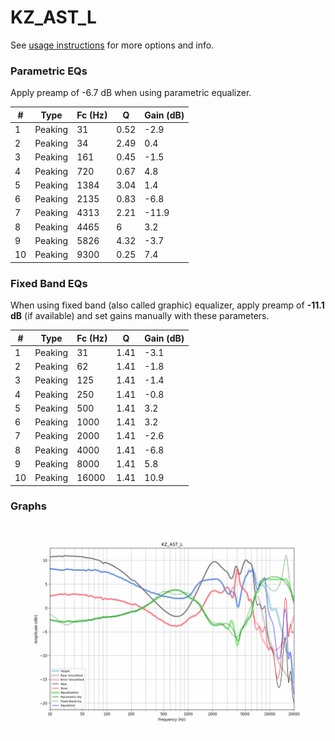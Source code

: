 # KZ_AST_L
See [usage instructions](https://github.com/jaakkopasanen/AutoEq#usage) for more options and info.

### Parametric EQs
Apply preamp of -6.7 dB when using parametric equalizer.

|   # | Type    |   Fc (Hz) |    Q |   Gain (dB) |
|-----|---------|-----------|------|-------------|
|   1 | Peaking |        31 | 0.52 |        -2.9 |
|   2 | Peaking |        34 | 2.49 |         0.4 |
|   3 | Peaking |       161 | 0.45 |        -1.5 |
|   4 | Peaking |       720 | 0.67 |         4.8 |
|   5 | Peaking |      1384 | 3.04 |         1.4 |
|   6 | Peaking |      2135 | 0.83 |        -6.8 |
|   7 | Peaking |      4313 | 2.21 |       -11.9 |
|   8 | Peaking |      4465 | 6    |         3.2 |
|   9 | Peaking |      5826 | 4.32 |        -3.7 |
|  10 | Peaking |      9300 | 0.25 |         7.4 |

### Fixed Band EQs
When using fixed band (also called graphic) equalizer, apply preamp of **-11.1 dB** (if available) and set gains manually with these parameters.

|   # | Type    |   Fc (Hz) |    Q |   Gain (dB) |
|-----|---------|-----------|------|-------------|
|   1 | Peaking |        31 | 1.41 |        -3.1 |
|   2 | Peaking |        62 | 1.41 |        -1.8 |
|   3 | Peaking |       125 | 1.41 |        -1.4 |
|   4 | Peaking |       250 | 1.41 |        -0.8 |
|   5 | Peaking |       500 | 1.41 |         3.2 |
|   6 | Peaking |      1000 | 1.41 |         3.2 |
|   7 | Peaking |      2000 | 1.41 |        -2.6 |
|   8 | Peaking |      4000 | 1.41 |        -6.8 |
|   9 | Peaking |      8000 | 1.41 |         5.8 |
|  10 | Peaking |     16000 | 1.41 |        10.9 |

### Graphs
![](./KZ_AST_L.png)
